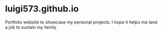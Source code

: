 # luigi573.github.io
Portfolio website to showcase my personal projects. I hope it helps me land a job to sustain my family
